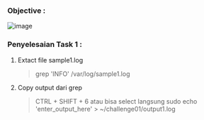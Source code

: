 ### Objective :
![image](https://github.com/diotriandika/learn-networking/assets/109568349/23f839a3-4899-42b0-8379-4906e736fa23)
### Penyelesaian Task 1 :
1. Extact file sample1.log
   > grep 'INFO' /var/log/sample1.log
2. Copy output dari grep
   > CTRL + SHIFT + 6 atau bisa select langsung
   > sudo echo 'enter_output_here' > ~/challenge01/output1.log
